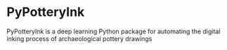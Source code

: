 # PyPotteryInk
PyPotteryInk is a deep learning Python package for automating the digital inking process of archaeological pottery drawings
